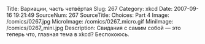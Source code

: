 Title: Вариации, часть четвёртая 
Slug: 267 
Category: xkcd 
Date: 2007-09-16 19:21:49 
SourceNum: 267 
SourceTitle: Choices: Part 4 
Image: /comics/0267.jpg 
MicroImage: /comics/0267_micro.gif 
MiniImage: /comics/0267_mini.jpg 
Description: Свидания с самим собой — это теперь что, главная тема в xkcd? Беспокоюсь. 

